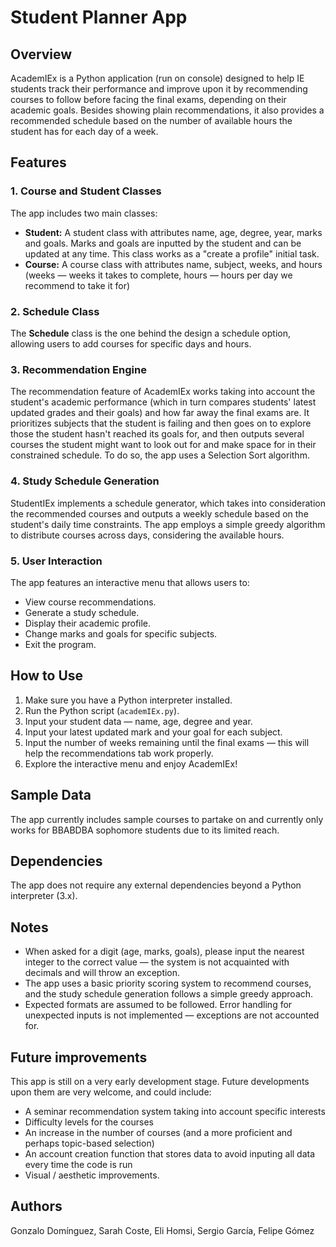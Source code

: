 # Student Planner App

## Overview

AcademIEx is a Python application (run on console) designed to help IE students track their performance and improve upon it by recommending courses to follow before facing the final exams, depending on their academic goals. Besides showing plain recommendations, it also provides a recommended schedule based on the number of available hours the student has for each day of a week.

## Features

### 1. Course and Student Classes

The app includes two main classes:

- **Student:** A student class with attributes name, age, degree, year, marks and goals. Marks and goals are inputted by the student and can be updated at any time. This class works as a "create a profile" initial task.
- **Course:** A course class with attributes name, subject, weeks, and hours (weeks — weeks it takes to complete, hours — hours per day we recommend to take it for)

### 2. Schedule Class

The **Schedule** class is the one behind the design a schedule option, allowing users to add courses for specific days and hours.

### 3. Recommendation Engine

The recommendation feature of AcademIEx works taking into account the student's academic performance (which in turn compares students' latest updated grades and their goals) and how far away the final exams are. It prioritizes subjects that the student is failing and then goes on to explore those the student hasn't reached its goals for, and then outputs several courses the student might want to look out for and make space for in their constrained schedule. To do so, the app uses a Selection Sort algorithm.

### 4. Study Schedule Generation

StudentIEx implements a schedule generator, which takes into consideration the recommended courses and outputs a weekly schedule based on the student's daily time constraints. The app employs a simple greedy algorithm to distribute courses across days, considering the available hours.

### 5. User Interaction

The app features an interactive menu that allows users to:

- View course recommendations.
- Generate a study schedule.
- Display their academic profile.
- Change marks and goals for specific subjects.
- Exit the program.

## How to Use

1. Make sure you have a Python interpreter installed.
2. Run the Python script (`academIEx.py`).
3. Input your student data — name, age, degree and year.
4. Input your latest updated mark and your goal for each subject.
5. Input the number of weeks remaining until the final exams — this will help the recommendations tab work properly.
6. Explore the interactive menu and enjoy AcademIEx!

## Sample Data

The app currently includes sample courses to partake on and currently only works for BBABDBA sophomore students due to its limited reach.

## Dependencies

The app does not require any external dependencies beyond a Python interpreter (3.x).

## Notes

- When asked for a digit (age, marks, goals), please input the nearest integer to the correct value — the system is not acquainted with decimals and will throw an exception.
- The app uses a basic priority scoring system to recommend courses, and the study schedule generation follows a simple greedy approach.
- Expected formats are assumed to be followed. Error handling for unexpected inputs is not implemented — exceptions are not accounted for.

## Future improvements

This app is still on a very early development stage. Future developments upon them are very welcome, and could include:
- A seminar recommendation system taking into account specific interests
- Difficulty levels for the courses
- An increase in the number of courses (and a more proficient and perhaps topic-based selection)
- An account creation function that stores data to avoid inputing all data every time the code is run
- Visual / aesthetic improvements.

## Authors

Gonzalo Domínguez, Sarah Coste, Eli Homsi, Sergio García, Felipe Gómez
